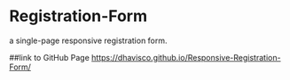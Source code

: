 # Registration-Form
 a single-page responsive registration form.

##link to GitHub Page
https://dhavisco.github.io/Responsive-Registration-Form/
